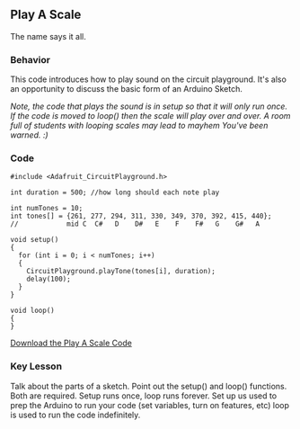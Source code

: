 ## Play A Scale

The name says it all.

### Behavior

This code introduces how to play sound on the circuit playground. It's also an opportunity to discuss the basic form of an Arduino Sketch.

*Note, the code that plays the sound is in setup so that it will only run once. If the code is moved to loop() then the scale will play over and over. A room full of students with looping scales may lead to mayhem You've been warned. :)*

### Code

~~~~
#include <Adafruit_CircuitPlayground.h>

int duration = 500; //how long should each note play

int numTones = 10;
int tones[] = {261, 277, 294, 311, 330, 349, 370, 392, 415, 440};
//            mid C  C#   D    D#   E    F    F#   G    G#   A

void setup()
{
  for (int i = 0; i < numTones; i++)
  {
    CircuitPlayground.playTone(tones[i], duration);
    delay(100);
  }
}

void loop()
{
}
~~~~

[Download the Play A Scale Code](Play_A_Scale.ino)

### Key Lesson

Talk about the parts of a sketch. Point out the setup() and loop() functions. Both are required. Setup runs once, loop runs forever. Set up us used to prep the Arduino to run your code (set variables, turn on features, etc) loop is used to run the code indefinitely.
